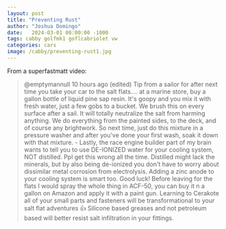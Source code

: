```yaml
---
layout: post
title: "Preventing Rust"
author: "Joshua Domingo"
date:   2024-03-01 00:00:00 -1000
tags: cabby golfmk1 goflcabriolet vw 
categories: cars
image: /cabby/preventing-rust1.jpg
---
```




From a superfastmatt video:

> @emptymannull
10 hours ago (edited)
Tip from a sailor for after next time you take your car to the salt flats.... at a marine store, buy a gallon bottle of liquid pine sap resin. It's goopy and you mix it with fresh water, just a few gobs to a bucket. We brush this on every surface after a sail. It will totally neutralize the salt from harming anything. We do everything from the painted sides, to the deck, and of course any brightwork. So next time, just do this mixture in a pressure washer and after you've done your first wash, soak it down with that mixture. - Lastly, the race engine builder part of my brain wants to tell you to use DE-IONIZED water for your cooling system, NOT distilled. Ppl get this wrong all the time. Distilled might lack the minerals, but by also being de-ionized you don't have to worry about dissimilar metal corrosion from electrolysis. Adding a zinc anode to your cooling system is smart too. Good luck! Before leaving for the flats I would spray the whole thing in ACF-50, you can buy it n a gallon on Amazon and apply it with a paint gun. Learning to Cerakote all of your small parts and fasteners will be transformational to your salt flat adventures 👍 Silicone based greases and not petroleum based will better resist salt infiltration in your fittings.
